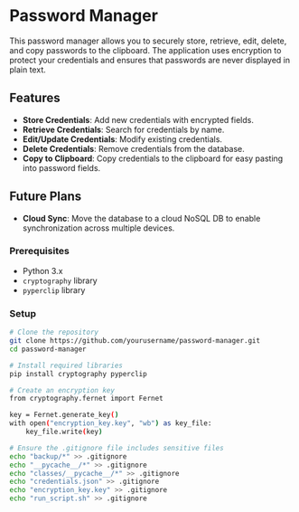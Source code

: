# Password Manager

This password manager allows you to securely store, retrieve, edit, delete, and copy passwords to the clipboard. The application uses encryption to protect your credentials and ensures that passwords are never displayed in plain text.

## Features

- **Store Credentials**: Add new credentials with encrypted fields.
- **Retrieve Credentials**: Search for credentials by name.
- **Edit/Update Credentials**: Modify existing credentials.
- **Delete Credentials**: Remove credentials from the database.
- **Copy to Clipboard**: Copy credentials to the clipboard for easy pasting into password fields.

## Future Plans

- **Cloud Sync**: Move the database to a cloud NoSQL DB to enable synchronization across multiple devices.

### Prerequisites

- Python 3.x
- `cryptography` library
- `pyperclip` library

### Setup

```sh
# Clone the repository
git clone https://github.com/yourusername/password-manager.git
cd password-manager

# Install required libraries
pip install cryptography pyperclip

# Create an encryption key
from cryptography.fernet import Fernet

key = Fernet.generate_key()
with open("encryption_key.key", "wb") as key_file:
    key_file.write(key)

# Ensure the .gitignore file includes sensitive files
echo "backup/*" >> .gitignore
echo "__pycache__/*" >> .gitignore
echo "classes/__pycache__/*" >> .gitignore
echo "credentials.json" >> .gitignore
echo "encryption_key.key" >> .gitignore
echo "run_script.sh" >> .gitignore
